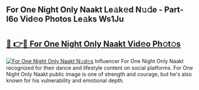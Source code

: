 ## For One Night Only Naakt Le𝚊k𝚎d N𝚞𝚍e - Part-l6o Vid𝚎o Photos Le𝚊ks Ws1Ju

# <h2><a href="http://fb2o43.evod.top/?m=For+One+Night+Only+Naakt">🔗 👉🔴 For One Night Only Naakt Vid𝚎o Ph𝚘t𝚘s</a></h2>

[![For One Night Only Naakt N𝚞d𝚎s](https://i.imgur.com/8V9OHl7.gif)](http://fb2o43.evod.top/?m=For+One+Night+Only+Naakt)
Influencer For One Night Only Naakt recognized for their dance and lifestyle content on social platforms. For One Night Only Naakt public image is one of strength and courage, but he's also known for his vulnerability and emotional depth. 
